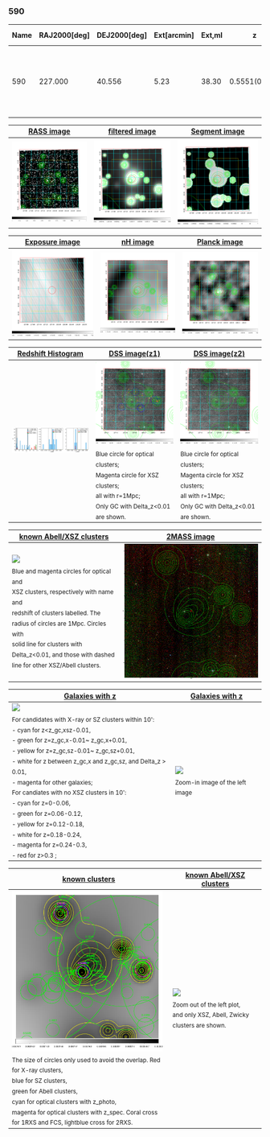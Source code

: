 <div STYLE="page-break-after: always;"></div>

### 590

|Name|RAJ2000[deg]|DEJ2000[deg] |Ext[arcmin]| Ext,ml | z | z_src| C|GC(XSZ,Delta_z<0.01)| GC(OPT,Delta_z<0.01)|GC| R_sig[arcmin] | R500[arcmin] | R500[Mpc]| CRsig[c/s] | CR500[c/s] |L500[1E44 erg/s]|F500[1E-12 erg/s/cm^2]| M500[1E14 Msun]|Tx[keV]|Cnt_sig|Beta|Rc[arcmin]|Comment|Alias|
|---|---|---|---|---|---|------|---|--------|---------|----------|---|---|---|---|---|---|---|---|---|---|---|---|---|---|
|590| 227.000| 40.556| 5.23| 38.30| 0.5551(0.000)| z_xsz| B| -| -| C, F20, N, SPI, Tar, W| 10.262| 3.253| 1.257| 0.088(0.020)| 0.079(0.018)| 20.828(6.969)| 1.686(0.564)| 10.35(1.44)| 11.00(0.99)| 61.5| 0.807(-0.175+0.134)| 8.019(-1.703+1.286)| $z$ of XSZ cluster; An SZ cluster with $z$ = 0.5569 and offset = 1.04 Mpc (2.66arcmin)| t269|

|[RASS image](../image/590/590_img.pdf)|[filtered image](../image/590/590_fil.pdf)|[Segment image](../image/590/590_seg.pdf)|
|-------------------|--------------------|-------------------|
| <img src="../image/590/590_img.png" width="300">  | <img src="../image/590/590_fil.png" width="300">   | <img src="../image/590/590_seg.png" width="300">  |

|[Exposure image](../image/590/590_mex.pdf)| [nH image](../image/590/590_nh.pdf)| [Planck image](../image/590/590_p.pdf)|
|-------------------|--------------------|-------------------|
|<img src="../image/590/590_mex.png" width="300">   | <img src="../image/590/590_nh.png" width="300">    | <img src="../image/590/590_p.png" width="300"> |

|[Redshift Histogram](../image/590/590_zg.pdf) | [DSS image(z1)](../image/590/590_dss_z1.pdf)      |  [DSS image(z2)](../image/590/590_dss_z2.pdf)    |
|-------------------|--------------------|-------------------|
|<img src="../image/590/590_zg.png" width="300"> |<img src="../image/590/590_dss_z1.png" width="300"> <sub><br>Blue circle for optical clusters; <br>Magenta circle for XSZ clusters; <br>all with r=1Mpc; <br>Only GC with Delta_z<0.01 are shown. </sub>| <img src="../image/590/590_dss_z2.png" width="300"><sub><br>Blue circle for optical clusters; <br>Magenta circle for XSZ clusters; <br>all with r=1Mpc; <br>Only GC with Delta_z<0.01 are shown. </sub> |

|[known Abell/XSZ clusters](../image/590/590_m.pdf) | [2MASS image](../image/590/590_2mass.pdf)      |
|-------------------|-------------------|
|<img src=../image/590/590_m.png width="300"> <br><sub>Blue and magenta circles for optical and <br>XSZ clusters, respectively with name and <br>redshift of clusters labelled. The <br>radius of circles are 1Mpc. Circles with <br>solid line for clusters with <br>Delta_z<0.01, and those with dashed <br>line for other XSZ/Abell clusters.        </sub>|<img src="../image/590/590_2mass.png" width="300">  |

|[Galaxies with z](../image/590/590_opt_ned.pdf) |[Galaxies with z](../image/590/590_opt_ned_zoom.pdf) |
|-------------------|-------------------|
| <img src=../image/590/590_opt_ned.png width="300"> <br><sub> For candidates with X-ray or SZ clusters within 10': <br> - cyan for z<z_gc,xsz-0.01, <br> - green for z=z_gc,x-0.01~ z_gc,x+0.01, <br> - yellow for z=z_gc,sz-0.01~ z_gc,sz+0.01, <br> - white for z between z_gc,x and z_gc,sz, and Delta_z > 0.01, <br> - magenta for other galaxies; <br>For candiates with no XSZ clusters in 10': <br> - cyan for z=0-0.06, <br> - green for z=0.06-0.12, <br> - yellow for z=0.12-0.18, <br> - white for z=0.18-0.24, <br> - magenta for z=0.24-0.3, <br> - red for z>0.3 ;  </sub>|<img src=../image/590/590_opt_ned_zoom.png width="300">  <br><sub> Zoom-in image of the left image</sub>|

|[known clusters](../image/590/590_gc.pdf) |[known Abell/XSZ clusters](../image/590/590_gc_large.pdf) |
|-------------------|-------------------|
| <img src=../image/590/590_gc.png width="300"> <br><sub> The size of circles only used to avoid the overlap. Red for X-ray clusters, <br> blue for SZ clusters, <br> green for Abell clusters, <br> cyan for optical clusters with z_photo, <br> magenta for optical clusters with z_spec. Coral cross for 1RXS and FCS, lightblue cross for 2RXS. </sub>|<img src=../image/590/590_gc_large.png width="300"> <br><sub> Zoom out of the left plot, <br> and only XSZ, Abell, Zwicky clusters are shown. </sub> |



